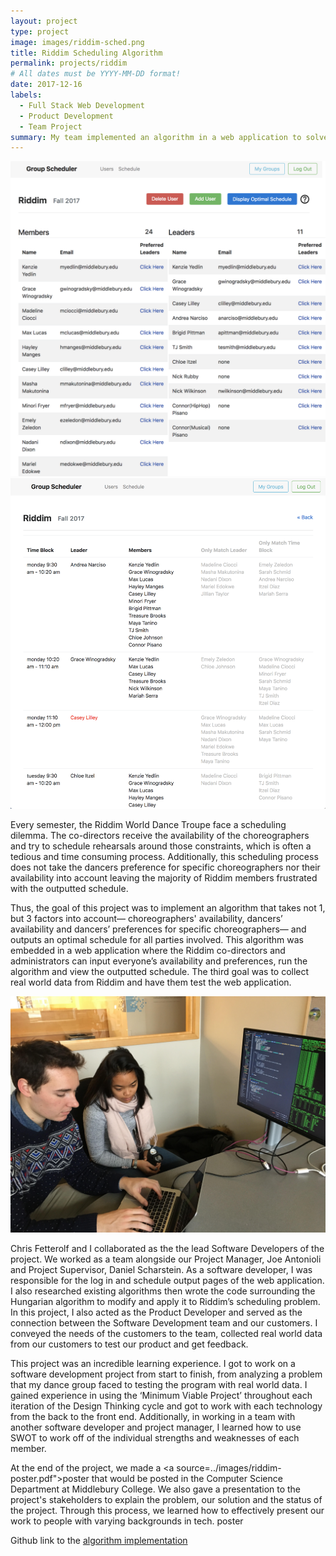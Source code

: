 ```yaml
---
layout: project
type: project
image: images/riddim-sched.png
title: Riddim Scheduling Algorithm
permalink: projects/riddim
# All dates must be YYYY-MM-DD format!
date: 2017-12-16
labels:
  - Full Stack Web Development
  - Product Development
  - Team Project
summary: My team implemented an algorithm in a web application to solve Riddim's scheduling problem.
---
```


<div class="ui medium rounded images">
  <img class="ui image large" src="../images/riddim-sched.png">
  <img class="ui image large" src="../images/riddim-output.png">
</div>


Every semester, the Riddim World Dance Troupe face a scheduling dilemma. The co-directors receive the availability of the choreographers and try to schedule rehearsals around those constraints, which is often a tedious and time consuming process. Additionally, this scheduling process does not take the dancers preference for specific choreographers nor their availability into account leaving the majority of Riddim members frustrated with the outputted schedule. 

Thus, the goal of this project was to implement an algorithm that takes not 1, but 3 factors into account— choreographers' availability, dancers’ availability and dancers’ preferences for specific choreographers— and outputs an optimal schedule for all parties involved. This algorithm was embedded in a web application where the Riddim co-directors and administrators can input everyone’s availability and preferences, run the algorithm and view the outputted schedule. The third goal was to collect real world data from Riddim and have them test the web application. 

<div class="ui medium rounded images">
  <img class="ui image large" src="../images/riddim-atwork.jpg">
</div>

Chris Fetterolf and I collaborated as the the lead Software Developers of the project. We worked as a team alongside our Project Manager, Joe Antonioli and Project Supervisor, Daniel Scharstein. As a software developer, I was responsible for the log in and schedule output pages of the web application. I also researched existing algorithms then wrote the code surrounding the Hungarian algorithm to modify and apply it to Riddim’s scheduling problem. In this project, I also acted as the Product Developer and served as the connection between the Software Development team and our customers. I conveyed the needs of the customers to the team, collected real world data from our customers to test our product and get feedback.

This project was an incredible learning experience. I got to work on a software development project from start to finish, from analyzing a problem that my dance group faced to testing the program with real world data. I gained experience in using the ‘Minimum Viable Project’ throughout each iteration of the Design Thinking cycle and got to work with each technology from the back to the front end. Additionally, in working in a team with another software developer and project manager, I learned how to use SWOT to work off of the individual strengths and weaknesses of each member. 

At the end of the project, we made a <a source=../images/riddim-poster.pdf">poster</a> that would be posted in the Computer Science Department at Middlebury College. We also gave a presentation to the project's stakeholders to explain the problem, our solution and the status of the project. Through this process, we learned how to effectively present our work to people with varying backgrounds in tech.
poster


Github link to the <a href="https://github.com/cfetterolf/CS500/blob/master/python-getting-started/schedule/algorithm.py"><i class="large github icon"></i>algorithm implementation</a>

